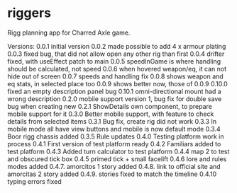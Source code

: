 # riggers

Rigg planning app for Charred Axle game.

Versions:
0.0.1 initial version
0.0.2 made possible to add 4 x armour plating
0.0.3 fixed bug, that did not allow open any other rig than first
0.0.4 drifter fixed, with useEffect patch to main
0.0.5 speedInGame is where handling should be calculated, not speed
0.0.6 when hovered weapon/eq, it can not hide out of screen
0.0.7 speeds and handling fix
0.0.8 shows weapon and eq stats, in selected place too
0.0.9 shows better now, those of 0.0.9
0.10.0 fixed an empty description panel bug
0.10.1 omni-directional mount had a wrong description
0.2.0 mobile support version 1, bug fix for double save bug when creating new
0.2.1 ShowDetails own component, to prepare mobile support for it
0.3.0 Better mobile support, with feature to check details from selected items
0.3.1 Bug fix, create rig did not work
0.3.3 In mobile mode all have view buttons and mobile is now default mode
0.3.4 Boor rigg chassis added
0.3.5 Rule updates
0.4.0 Testing platform work in process
0.4.1 First version of test platform ready
0.4.2 Familiars added to test platform
0.4.3 Added turn calculator to test platform
0.4.4 map 2 to test and obscured tick box
0.4.5 primed tick + small facelift
0.4.6 lore and rules modes added
0.4.7. amorcitos 1 story added
0.4.8. link to official site and amorcitas 2 story added
0.4.9. stories fixed to match the timeline
0.4.10 typing errors fixed